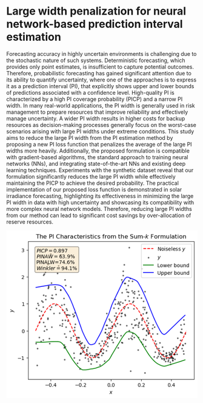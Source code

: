 # Large width penalization for neural network-based prediction interval estimation
Forecasting accuracy in highly uncertain environments is challenging due to the stochastic nature of such systems. Deterministic forecasting, which provides only point estimates, is insufficient to capture potential outcomes. Therefore, probabilistic forecasting has gained significant attention due to its ability to quantify uncertainty, where one of the approaches is to express it as a prediction interval (PI), that explicitly shows upper and lower bounds of predictions associated with a confidence level. High-quality PI is characterized by a high PI coverage probability (PICP) and a narrow PI width. In many real-world applications, the PI width is generally used in risk management to prepare resources that improve reliability and effectively manage uncertainty. A wider PI width results in higher costs for backup resources as decision-making processes generally focus on the worst-case scenarios arising with large PI widths under extreme conditions. This study aims to reduce the large PI width from the PI estimation method by proposing a new PI loss function that penalizes the average of the large PI widths more heavily. Additionally, the proposed formulation is compatible with gradient-based algorithms, the standard approach to training neural networks (NNs), and integrating state-of-the-art NNs and existing deep learning techniques. Experiments with the synthetic dataset reveal that our formulation significantly reduces the large PI width while effectively maintaining the PICP to achieve the desired probability. The practical implementation of our proposed loss function is demonstrated in solar irradiance forecasting, highlighting its effectiveness in minimizing the large PI width in data with high uncertainty and showcasing its compatibility with more complex neural network models. Therefore, reducing large PI widths from our method can lead to significant cost savings by over-allocation of reserve resources.

<p align="center">
  <img src="piresult_example.png" alt="The example of the PI result" width="600">
</p>
